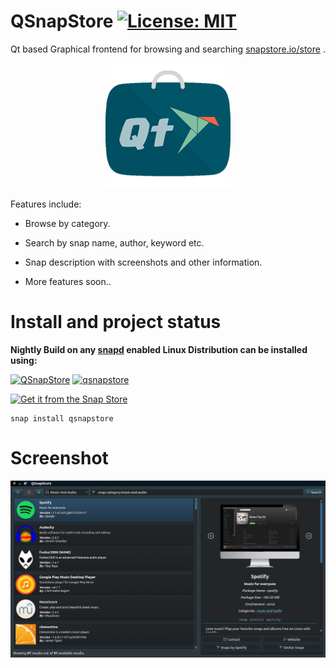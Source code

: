 # QSnapStore  [![License: MIT](https://img.shields.io/badge/License-MIT-yellow.svg)](https://opensource.org/licenses/MIT)
Qt based Graphical frontend for browsing and searching [snapstore.io/store](https://snapstore.io/store) .

<p align="center">
  <img width="200" height="200" src="https://github.com/keshavbhatt/qsnapstore/blob/main/src/icons/app/icon-256.png?raw=true">
</p>

Features include:

* Browse by category.

* Search by snap name, author, keyword etc.

* Snap description with screenshots and other information.

* More features soon..

# Install and project status


﻿**Nightly Build on any [snapd](https://docs.snapcraft.io/installing-snapd) enabled Linux Distribution can be installed using:**

﻿[![QSnapStore](https://snapcraft.io//qsnapstore/badge.svg)](https://snapcraft.io/qsnapstore) [![qsnapstore](https://snapcraft.io//qsnapstore/trending.svg?name=0)](https://snapcraft.io/qsnapstore)

[![Get it from the Snap Store](https://snapcraft.io/static/images/badges/en/snap-store-black.svg)](https://snapcraft.io/qsnapstore)

    snap install qsnapstore


# Screenshot
![QSnapStore Application for Linux Desktop](https://github.com/keshavbhatt/qsnapstore/blob/master/screenshots/1.jpg?raw=true)
